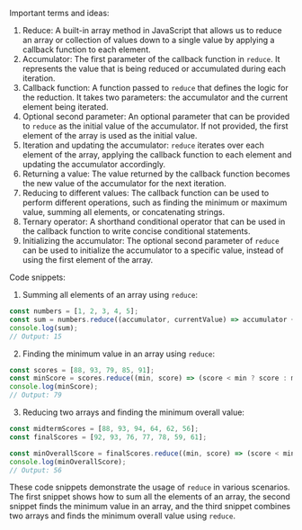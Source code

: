 Important terms and ideas:

1. Reduce: A built-in array method in JavaScript that allows us to reduce an array or collection of values down to a single value by applying a callback function to each element.
2. Accumulator: The first parameter of the callback function in `reduce`. It represents the value that is being reduced or accumulated during each iteration.
3. Callback function: A function passed to `reduce` that defines the logic for the reduction. It takes two parameters: the accumulator and the current element being iterated.
4. Optional second parameter: An optional parameter that can be provided to `reduce` as the initial value of the accumulator. If not provided, the first element of the array is used as the initial value.
5. Iteration and updating the accumulator: `reduce` iterates over each element of the array, applying the callback function to each element and updating the accumulator accordingly.
6. Returning a value: The value returned by the callback function becomes the new value of the accumulator for the next iteration.
7. Reducing to different values: The callback function can be used to perform different operations, such as finding the minimum or maximum value, summing all elements, or concatenating strings.
8. Ternary operator: A shorthand conditional operator that can be used in the callback function to write concise conditional statements.
9. Initializing the accumulator: The optional second parameter of `reduce` can be used to initialize the accumulator to a specific value, instead of using the first element of the array.

Code snippets:

1. Summing all elements of an array using `reduce`:
```javascript
const numbers = [1, 2, 3, 4, 5];
const sum = numbers.reduce((accumulator, currentValue) => accumulator + currentValue, 0);
console.log(sum);
// Output: 15
```

2. Finding the minimum value in an array using `reduce`:
```javascript
const scores = [88, 93, 79, 85, 91];
const minScore = scores.reduce((min, score) => (score < min ? score : min), scores[0]);
console.log(minScore);
// Output: 79
```

3. Reducing two arrays and finding the minimum overall value:
```javascript
const midtermScores = [88, 93, 94, 64, 62, 56];
const finalScores = [92, 93, 76, 77, 78, 59, 61];

const minOverallScore = finalScores.reduce((min, score) => (score < min ? score : min), midtermScores[0]);
console.log(minOverallScore);
// Output: 56
```

These code snippets demonstrate the usage of `reduce` in various scenarios. The first snippet shows how to sum all the elements of an array, the second snippet finds the minimum value in an array, and the third snippet combines two arrays and finds the minimum overall value using `reduce`.